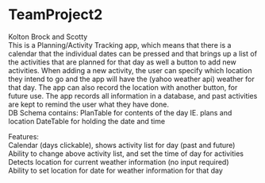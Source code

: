 # TeamProject2
Kolton Brock and Scotty  
This is a Planning/Activity Tracking app, which means that there is a calendar that the individual dates can be pressed and that
brings up a list of the activities that are planned for that day as well a button to add new activities. When adding a new
activity, the user can specify which location they intend to go and the app will have the (yahoo weather api) weather for that day.
The app can also record the location with another button, for future use. The app records all information in a database, 
and past activities are kept to remind the user what they have done.    
DB Schema contains: PlanTable for contents of the day IE. plans and location
DateTable for holding the date and time

Features:  
Calendar (days clickable), shows activity list for day (past and future)  
Ability to change above activity list, and set the time of day for activities  
Detects location for current weather information (no input required)  
Ability to set location for date for weather information for that day   
